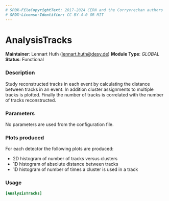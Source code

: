 ```yaml
---
# SPDX-FileCopyrightText: 2017-2024 CERN and the Corryvreckan authors
# SPDX-License-Identifier: CC-BY-4.0 OR MIT
---
```


# AnalysisTracks

**Maintainer**: Lennart Huth (lennart.huth@desy.de)
**Module Type**: *GLOBAL*  
**Status**: Functional

### Description

Study reconstructed tracks in each event by calculating the distance between
tracks in an event. In addition cluster assignments to multiple tracks is
plotted. Finally the number of tracks is correlated with the number of tracks
reconstructed.

### Parameters

No parameters are used from the configuration file.

### Plots produced

For each detector the following plots are produced:

* 2D histogram of number of tracks versus clusters
* 1D histogram of absolute distance between tracks
* 1D histogram of number of times a cluster is used in a track

### Usage

```toml
[AnalysisTracks]

```
